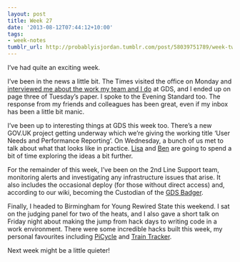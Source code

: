 ```yaml
---
layout: post
title: Week 27
date: '2013-08-12T07:44:12+10:00'
tags:
- week-notes
tumblr_url: http://probablyisjordan.tumblr.com/post/58039751789/week-twenty-seven
---
```

<p>I&rsquo;ve had quite an exciting week.</p>

<p>I&rsquo;ve been in the news a little bit. The Times visited the office on Monday and <a href="http://www.thetimes.co.uk/tto/news/politics/article3835269.ece">interviewed me about the work my team and I do</a> at GDS, and I ended up on page three of Tuesday&rsquo;s paper. I spoke to the Evening Standard too. The response from my friends and colleagues has been great, even if my inbox has been a little bit manic.</p>

<p>I&rsquo;ve been up to interesting things at GDS this week too. There&rsquo;s a new GOV.UK project getting underway which we&rsquo;re giving the working title &lsquo;User Needs and Performance Reporting&rsquo;. On Wednesday, a bunch of us met to talk about what that looks like in practice. <a href="https://twitter.com/lisa_e_scott">Lisa</a> and <a href="https://twitter.com/bmwelby">Ben</a> are going to spend a bit of time exploring the ideas a bit further.</p>

<p>For the remainder of this week, I&rsquo;ve been on the 2nd Line Support team, monitoring alerts and investigating any infrastructure issues that arise. It also includes the occasional deploy (for those without direct access) and, according to our wiki, becoming the Custodian of the <a href="https://twitter.com/gds_badger">GDS Badger</a>.</p>

<p>Finally, I headed to Birmingham for Young Rewired State this weekend. I sat on the judging panel for two of the heats, and I also gave a short talk on Friday night about making the jump from hack days to writing code in a work environment. There were some incredible hacks built this week, my personal favourites including <a href="http://hacks.youngrewiredstate.org/events/YRS2013/picycle">PiCycle</a> and <a href="http://hacks.youngrewiredstate.org/events/YRS2013/train-tracker">Train Tracker</a>.</p>

<p>Next week might be a little quieter!</p>
